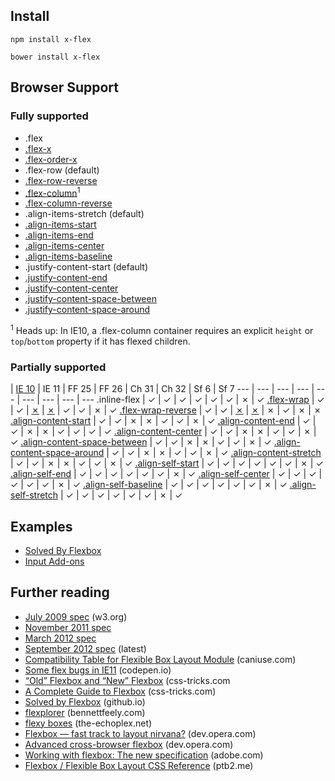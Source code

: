 ## Install

```
npm install x-flex
```

```
bower install x-flex
```

## Browser Support

### Fully supported

* .flex
* [.flex-x](http://jsbin.com/OCUloTi/4/edit)
* [.flex-order-x](http://jsbin.com/OreLiGi/2/edit)
* .flex-row (default)
* [.flex-row-reverse](http://jsbin.com/EHILoMUG/1/edit)
* [.flex-column](http://jsbin.com/aVabEWOR/2/edit)<sup>1</sup>
* [.flex-column-reverse](http://jsbin.com/eGiHizE/1/edit)
* .align-items-stretch (default)
* [.align-items-start](http://jsbin.com/ijorizo/1/edit)
* [.align-items-end](http://jsbin.com/ayULeBE/2/edit)
* [.align-items-center](http://jsbin.com/epIGugO/2/edit)
* [.align-items-baseline](http://jsbin.com/AWOLUjEZ/1/edit)
* .justify-content-start (default)
* [.justify-content-end](http://jsbin.com/OcUjiCeB/2/edit)
* [.justify-content-center](http://jsbin.com/ebExUVE/1/edit)
* [.justify-content-space-between](http://jsbin.com/ORiQEgi/1/edit)
* [.justify-content-space-around](http://jsbin.com/UyUFUgId/1/edit)

<sup>1</sup> Heads up: In IE10, a .flex-column container requires an explicit `height` or `top`/`bottom` property if it has flexed children.

### Partially supported

 | [IE 10](http://msdn.microsoft.com/en-us/library/ie/hh673531%28v=vs.85%29.aspx) | IE 11 | FF 25 | FF 26 | Ch 31 | Ch 32 | Sf 6 | Sf 7
--- | --- | --- | --- | --- | --- | --- | --- | ---
.inline-flex | ✓ | ✓ | ✓ | ✓ | ✓ | ✓ | ✗ | ✓
[.flex-wrap](http://jsbin.com/eyOSOhEK/2) | ✓ | ✓ | [✗](https://bugzilla.mozilla.org/show_bug.cgi?id=702508) | [✗](https://bugzilla.mozilla.org/show_bug.cgi?id=702508) | ✓ | ✓ | ✗ | ✓
[.flex-wrap-reverse](http://jsbin.com/oMepIziL/1) | ✓ | ✓ | [✗](https://bugzilla.mozilla.org/show_bug.cgi?id=702508) | [✗](https://bugzilla.mozilla.org/show_bug.cgi?id=702508) | ✗ | ✓ | ✗ | ✗
[.align-content-start](http://jsbin.com/UbaGiMAv/1/) | ✓ | ✓ | ✗ | ✗ | ✓ | ✓ | ✗ | ✓
[.align-content-end](http://jsbin.com/IBUpufA/1/) | ✓ | ✓ | ✗ | ✗ | ✓ | ✓ | ✓ | ✓
[.align-content-center](http://jsbin.com/afEYAGA/1/) | ✓ | ✓ | ✗ | ✗ | ✓ | ✓ | ✗ | ✓
[.align-content-space-between](http://jsbin.com/esIHijIv/1/) | ✓ | ✓ | ✗ | ✗ | ✓ | ✓ | ✗ | ✓
[.align-content-space-around](http://jsbin.com/upuRoxEN/1/) | ✓ | ✓ | ✗ | ✗ | ✓ | ✓ | ✗ | ✓
[.align-content-stretch](http://jsbin.com/IHeweLi/1/) | ✓ | ✓ | ✗ | ✗ | ✓ | ✓ | ✗ | ✓
[.align-self-start](http://jsbin.com/obibEzE/1/) | ✓ | ✓ | ✓ | ✓ | ✓ | ✓ | ✗ | ✓
[.align-self-end](http://jsbin.com/AXOlUco/1/) | ✓ | ✓ | ✓ | ✓ | ✓ | ✓ | ✗ | ✓
[.align-self-center](http://jsbin.com/IWOtadoL/1/) | ✓ | ✓ | ✓ | ✓ | ✓ | ✓ | ✗ | ✓
[.align-self-baseline](http://jsbin.com/eKAfiHa/1/) | ✓ | ✓ | ✓ | ✓ | ✓ | ✓ | ✗ | ✓
[.align-self-stretch](http://jsbin.com/OcUjiCeB/1/) | ✓ | ✓ | ✓ | ✓ | ✓ | ✓ | ✗ | ✓

## Examples 

* [Solved By Flexbox](http://philipwalton.github.io/solved-by-flexbox/)
 * [Input Add-ons](http://jsbin.com/aPAvoPe/2/)

## Further reading

* [July 2009 spec](http://www.w3.org/TR/2009/WD-css3-flexbox-20090723/) (w3.org)
* [November 2011 spec](http://www.w3.org/TR/2011/WD-css3-flexbox-20111129/)
* [March 2012 spec](http://www.w3.org/TR/2012/WD-css3-flexbox-20120322) 
* [September 2012 spec](http://www.w3.org/TR/css3-flexbox/) (latest)
* [Compatibility Table for Flexible Box Layout Module](http://caniuse.com/#feat=flexbox) (caniuse.com)
* [Some flex bugs in IE11](http://codepen.io/lerouxb/pen/jIkpD) (codepen.io)
* [“Old” Flexbox and “New” Flexbox](http://css-tricks.com/old-flexbox-and-new-flexbox/) (css-tricks.com
* [A Complete Guide to Flexbox](http://css-tricks.com/snippets/css/a-guide-to-flexbox/) (css-tricks.com)
* [Solved by Flexbox](http://philipwalton.github.io/solved-by-flexbox/) (github.io)
* [flexplorer](http://bennettfeely.com/flexplorer/) (bennettfeely.com)
* [flexy boxes](http://the-echoplex.net/flexyboxes/) (the-echoplex.net)
* [Flexbox — fast track to layout nirvana?](http://dev.opera.com/articles/view/flexbox-basics/) (dev.opera.com)
* [Advanced cross-browser flexbox](http://dev.opera.com/articles/view/advanced-cross-browser-flexbox/) (dev.opera.com)
* [Working with flexbox: The new specification](http://www.adobe.com/devnet/html5/articles/working-with-flexbox-the-new-spec.html) (adobe.com)
* [Flexbox / Flexible Box Layout CSS Reference](http://ptb2.me/flexbox/) (ptb2.me)
